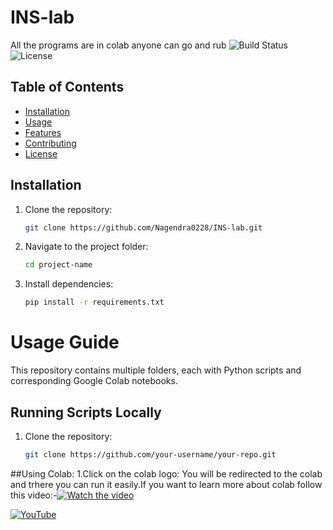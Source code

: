 # INS-lab
All the programs are in colab anyone can go and rub 
![Build Status](https://img.shields.io/badge/build-passing-brightgreen)
![License](https://img.shields.io/badge/license-Nagendra0228-blue)

## Table of Contents
- [Installation](#installation)
- [Usage](#usage)
- [Features](#features)
- [Contributing](#contributing)
- [License](#license)

## Installation
1. Clone the repository:
   ```sh
   git clone https://github.com/Nagendra0228/INS-lab.git
   ```
2. Navigate to the project folder:
   ```sh
   cd project-name
   ```
3. Install dependencies:
   ```sh
   pip install -r requirements.txt
   ```
# Usage Guide

This repository contains multiple folders, each with Python scripts and corresponding Google Colab notebooks.

## Running Scripts Locally
1. Clone the repository:
   ```sh
   git clone https://github.com/your-username/your-repo.git
   ```
##Using Colab:
1.Click on the colab logo:
You will be redirected to the colab and trhere you can run it easily.If you want to learn more about colab follow this video:-[![Watch the video](https://img.youtube.com/vi/VIDEO_ID/0.jpg)](https://www.youtube.com/watch?v=VIDEO_ID)

[![YouTube](https://upload.wikimedia.org/wikipedia/commons/7/75/YouTube_social_white_squircle_%282017%29.svg)](https://www.youtube.com/watch?v=VIDEO_ID)
